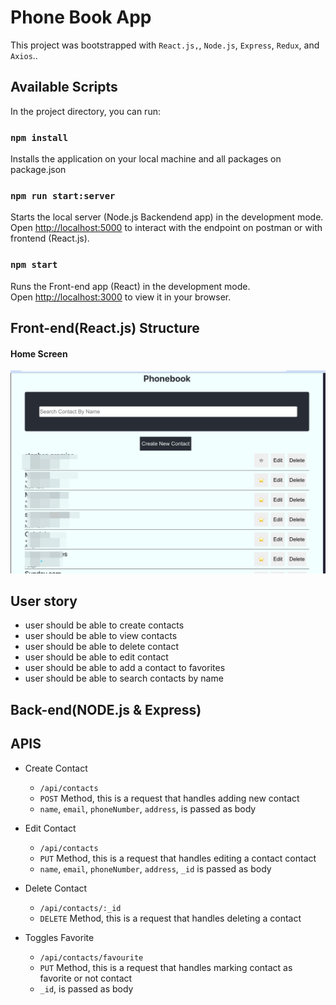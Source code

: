 # Phone Book App

This project was bootstrapped with `React.js,`, `Node.js`, `Express`, `Redux`, and `Axios`..

## Available Scripts

In the project directory, you can run:

### `npm install`

Installs the application on your local machine and all packages on package.json



### `npm run start:server`

Starts the local server (Node.js Backendend app) in the development mode.\
Open [http://localhost:5000](http://localhost:5000) to interact with the endpoint on postman or with frontend (React.js).


### `npm start`

Runs the Front-end app (React) in the development mode.\
Open [http://localhost:3000](http://localhost:3000) to view it in your browser.




## Front-end(React.js) Structure

#### Home Screen
![contacts view](src/assets/WhatsApp%20Image%202023-04-01%20at%2010.36.02%20AM.jpeg "Optional title")



## User story

- user should be able to create contacts
- user should be able to view contacts
- user should be able to delete contact
- user should be able to edit contact
- user should be able to add a contact to favorites
- user should be able to search contacts by name


## Back-end(NODE.js & Express)

## APIS
  - Create Contact
     - `/api/contacts`
     - `POST` Method,  this is a request that handles adding new contact
     - `name`, `email`, `phoneNumber`, `address`, is passed as body

  - Edit Contact
     - `/api/contacts`
     - `PUT` Method,  this is a request that handles editing a contact contact
     - `name`, `email`, `phoneNumber`, `address`, `_id` is passed as body


  - Delete Contact
     - `/api/contacts/:_id`
     - `DELETE` Method,  this is a request that handles deleting a contact


  - Toggles Favorite
     - `/api/contacts/favourite`
     - `PUT` Method,  this is a request that handles marking contact as favorite or not contact
     - `_id`, is passed as body